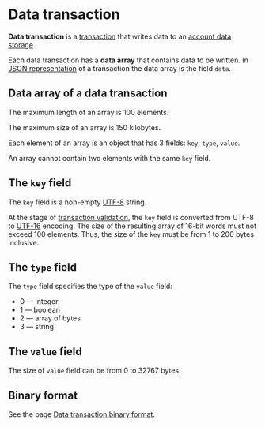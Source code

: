 # Data transaction

**Data transaction** is a [transaction](/blockchain/transaction.md) that writes data to an [account data storage](/blockchain/account-data-storage.md).

Each data transaction has a **data array** that contains data to be written. In [JSON representation](/blockchain/binary-format/transaction-binary-format/data-transaction-binary-format.md#json-representation) of a transaction the data array is the field `data`.

## Data array of a data transaction

The maximum length of an array is 100 elements.

The maximum size of an array is 150 kilobytes.

Each element of an array is an object that has 3 fields: `key`, `type`, `value`.

An array cannot contain two elements with the same `key` field.

## The `key` field

The `key` field is a non-empty [UTF-8](https://ru.wikipedia.org/wiki/UTF-8) string.

At the stage of [transaction validation](/blockchain/transaction-validation.md), the `key` field is converted from UTF-8 to [UTF-16](https://en.wikipedia.org/wiki/UTF-16) encoding. The size of the resulting array of 16-bit words must not exceed 100 elements. Thus, the size of the `key` must be from 1 to 200 bytes inclusive.

## The `type` field

The `type` field specifies the type of the `value` field:

* 0 — integer
* 1 — boolean
* 2 — array of bytes
* 3 — string

## The `value` field

The size of `value` field can be from 0 to 32767 bytes.

## Binary format

See the page [Data transaction binary format](/blockchain/binary-format/transaction-binary-format/data-transaction-binary-format.md).
